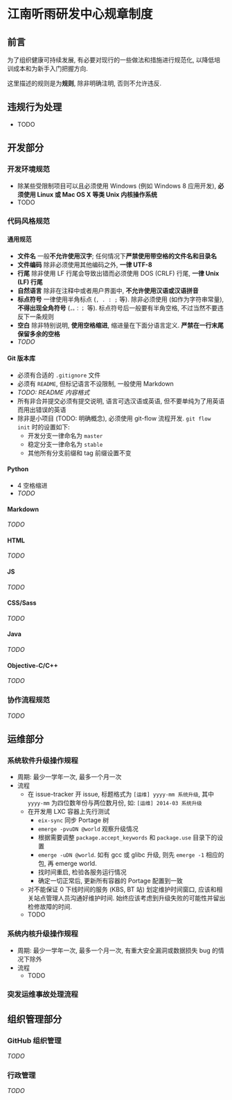 # 江南听雨研发中心规章制度

## 前言

为了组织健康可持续发展, 有必要对现行的一些做法和措施进行规范化, 以降低培训成本和为新手入门把握方向.

这里描述的规则是为**规则**, 除非明确注明, 否则不允许违反.


## 违规行为处理

* TODO


## 开发部分

### 开发环境规范

* 除某些受限制项目可以且必须使用 Windows (例如 Windows 8 应用开发), **必须使用 Linux 或 Mac OS X 等类 Unix 内核操作系统**
* TODO


### 代码风格规范

#### 通用规范

* **文件名** 一般**不允许使用汉字**; 任何情况下**严禁使用带空格的文件名和目录名**
* **文件编码** 除非必须使用其他编码之外, **一律 UTF-8**
* **行尾** 除非使用 LF 行尾会导致出错而必须使用 DOS (CRLF) 行尾, **一律 Unix (LF) 行尾**
* **自然语言** 除非在注释中或者用户界面中, **不允许使用汉语或汉语拼音**
* **标点符号** 一律使用半角标点 (`, . : ;` 等). 除非必须使用 (如作为字符串常量), **不得出现全角符号** (`，。：；` 等). 标点符号后一般要有半角空格, 不过当然不要违反下一条规则
* **空白** 除非特别说明, **使用空格缩进**, 缩进量在下面分语言定义. **严禁在一行末尾保留多余的空格**
* *TODO*


#### Git 版本库

* 必须有合适的 `.gitignore` 文件
* 必须有 `README`, 但标记语言不设限制, 一般使用 Markdown
* *TODO: README 内容格式*
* 所有非合并提交必须有提交说明, 语言可选汉语或英语, 但不要单纯为了用英语而用出错误的英语
* 除非是小项目 (TODO: 明确概念), 必须使用 git-flow 流程开发. `git flow init` 时的设置如下:
    * 开发分支一律命名为 `master`
    * 稳定分支一律命名为 `stable`
    * 其他所有分支前缀和 tag 前缀设置不变


#### Python

* 4 空格缩进
* *TODO*


#### Markdown

*TODO*


#### HTML

*TODO*


#### JS

*TODO*


#### CSS/Sass

*TODO*


#### Java

*TODO*


#### Objective-C/C++

*TODO*


### 协作流程规范

*TODO*


## 运维部分

### 系统软件升级操作规程

* 周期: 最少一学年一次, 最多一个月一次
* 流程
    * 在 issue-tracker 开 issue, 标题格式为 `[运维] yyyy-mm 系统升级`, 其中 `yyyy-mm` 为四位数年份与两位数月份, 如: `[运维] 2014-03 系统升级`
    * 在开发用 LXC 容器上先行测试
        - `eix-sync` 同步 Portage 树
        - `emerge -pvuDN @world` 观察升级情况
        - 根据需要调整 `package.accept_keywords` 和 `package.use` 目录下的设置
        - `emerge -uDN @world`. 如有 gcc 或 glibc 升级, 则先 `emerge -1` 相应的包, 再 emerge world.
        - 找时间重启, 检验各服务运行情况
        - 确定一切正常后, 更新所有容器的 Portage 配置到一致
    * 对不能保证 0 下线时间的服务 (KBS, BT 站) 划定维护时间窗口, 应该和相关站点管理人员沟通好维护时间. 始终应该考虑到升级失败的可能性并留出检修故障的时间.
    * TODO


### 系统内核升级操作规程

* 周期: 最少一学年一次, 最多一个月一次, 有重大安全漏洞或数据损失 bug 的情况下除外
* 流程
    * TODO


### 突发运维事故处理流程


## 组织管理部分

### GitHub 组织管理

*TODO*


### 行政管理

*TODO*


<!-- vim:set ai et ts=4 sw=4 sts=4 fenc=utf-8: -->

